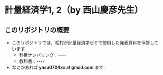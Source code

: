# 計量経済学1, 2（by 西山慶彦先生）

## このリポジトリの概要
- このリポジトリでは，松村が計量経済学ゼミで使用した発表資料を保管しています．
  - 科目ナンバリング：----
  - 教科書：----
- なにかあれば **yasu0704xx at gmail.com** まで．
